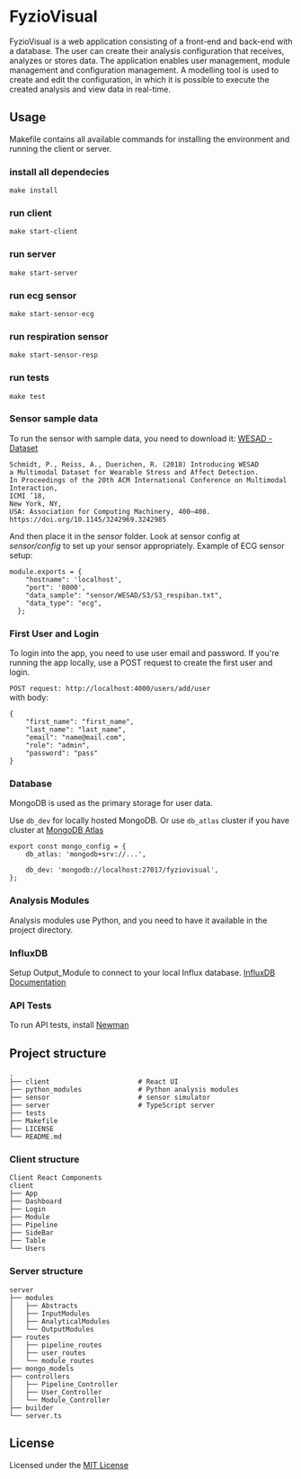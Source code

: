 # FyzioVisual
FyzioVisual is a web application consisting of a front-end and back-end with a database. The user can create their analysis configuration that receives, analyzes or stores data. The application enables user management, module management and configuration management. A modelling tool is used to create and edit the configuration, in which it is possible to execute the created analysis and view data in real-time.

## Usage
Makefile contains all available commands for installing the environment and running the client or server.

### install all dependecies
`make install`
### run client
`make start-client`
### run server
`make start-server`
### run ecg sensor
`make start-sensor-ecg`
### run respiration sensor
`make start-sensor-resp`
### run tests
`make test`

### Sensor sample data
To run the sensor with sample data, you need to download it: [WESAD - Dataset](https://ubicomp.eti.uni-siegen.de/home/datasets/icmi18/)


```
Schmidt, P., Reiss, A., Duerichen, R. (2018) Introducing WESAD
a Multimodal Dataset for Wearable Stress and Affect Detection.
In Proceedings of the 20th ACM International Conference on Multimodal Interaction,
ICMI ’18,
New York, NY, 
USA: Association for Computing Machinery, 400–408. 
https://doi.org/10.1145/3242969.3242985
```

And then place it in the *sensor* folder.
Look at sensor config at *sensor/config* to set up your sensor appropriately.
Example of ECG sensor setup:
```
module.exports = {
    "hostname": 'localhost',
    "port": '8000',
    "data_sample": "sensor/WESAD/S3/S3_respiban.txt",
    "data_type": "ecg",
  };
```


### First User and Login
To login into the app, you need to use user email and password.
If you're running the app locally, use a POST request to create the first user and login.

`POST request: http://localhost:4000/users/add/user` <br>
with body:
```
{
    "first_name": "first_name",
    "last_name": "last_name",
    "email": "name@mail.com",
    "role": "admin",
    "password": "pass"
}
```

### Database
MongoDB is used as the primary storage for user data.

Use `db_dev` for locally hosted MongoDB.
Or use `db_atlas` cluster if you have cluster at [MongoDB Atlas](https://www.mongodb.com/atlas/database)

```
export const mongo_config = {
    db_atlas: 'mongodb+srv://...',
    
    db_dev: 'mongodb://localhost:27017/fyziovisual',
};
```

### Analysis Modules
Analysis modules use Python, and you need to have it available in the project directory.

### InfluxDB
Setup Output_Module to connect to your local Influx database.
[InfluxDB Documentation](https://docs.influxdata.com/influxdb)



### API Tests
To run API tests, install 
[Newman](https://www.npmjs.com/package/newman)

## Project structure

    .
    ├── client                      # React UI
    ├── python_modules              # Python analysis modules
    ├── sensor                      # sensor simulator
    ├── server                      # TypeScript server
    ├── tests                       
    ├── Makefile
    ├── LICENSE
    └── README.md

### Client structure
    Client React Components
    client
    ├── App                      
    ├── Dashboard                
    ├── Login             
    ├── Module                      
    ├── Pipeline                      
    ├── SideBar                       
    ├── Table
    └── Users

### Server structure

    server
    ├── modules                      
    │   ├── Abstracts           
    │   ├── InputModules        
    │   ├── AnalyticalModules        
    │   └── OutputModules                
    ├── routes  
    │   ├── pipeline_routes           
    │   ├── user_routes        
    │   └── module_routes               
    ├── mongo_models             
    ├── controllers
    │   ├── Pipeline_Controller         
    │   ├── User_Controller        
    │   └── Module_Controller                        
    ├── builder                      
    └── server.ts 

## License

Licensed under the [MIT License](LICENSE)
